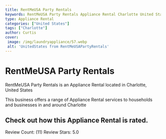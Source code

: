 ```yaml
---
title: RentMeUSA Party Rentals
keywords: RentMeUSA Party Rentals Appliance Rental Charlotte United States 
type: Appliance Rental 
categories: ["United States"]
tags: ["Charlotte"]
author: Curtis
cover:
 image: /img/laundryappliance/57.webp
 alt: 'UnitedStates from RentMeUSAPartyRentals'
---
```


# RentMeUSA Party Rentals
RentMeUSA Party Rentals is an Appliance Rental located in Charlotte, United States

This business offers a range of Appliance Rental services to households and businesses in and around Charlotte

## Check out how this Appliance Rental is rated.
Review Count: (11)
Review Stars: 5.0
